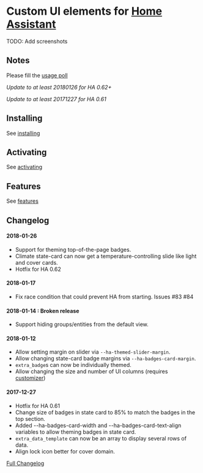 # Custom UI elements for [Home Assistant](https://home-assistant.io)

TODO: Add screenshots

## Notes

Please fill the [usage poll](https://docs.google.com/forms/d/e/1FAIpQLSdjgb4iu5aDyvFB6ch9KJpRn25I0wLL7NLyTIhcWCzU3KM1-w/viewform?usp=send_form)

*Update to at least 20180126 for HA 0.62+*

*Update to at least 20171227 for HA 0.61*

## Installing
See [installing](docs/installing.md)

## Activating
See [activating](docs/activating.md)

## Features
See [features](docs/features.md)

## Changelog

#### 2018-01-26
*   Support for theming top-of-the-page badges.
*   Climate state-card can now get a temperature-controlling slide like light and cover cards.
*   Hotfix for HA 0.62

#### 2018-01-17
*   Fix race condition that could prevent HA from starting. Issues #83 #84

#### 2018-01-14 : Broken release
*   Support hiding groups/entities from the default view.

#### 2018-01-12
*   Allow setting margin on slider via `--ha-themed-slider-margin`.
*   Allow changing state-card badge margins via `--ha-badges-card-margin`.
*   `extra_badge`s can now be individually themed.
*   Allow changing the size and number of UI columns (requires [customizer](https://github.com/andrey-git/home-assistant-customizer))

#### 2017-12-27
*   Hotfix for HA 0.61
*   Change size of badges in state card to 85% to match the badges in the top section.
*   Added --ha-badges-card-width and --ha-badges-card-text-align variables to allow theming badges in state card.
*   `extra_data_template` can now be an array to display several rows of data.
*   Align lock icon better for cover domain.

[Full Changelog](CHANGELOG.md)
